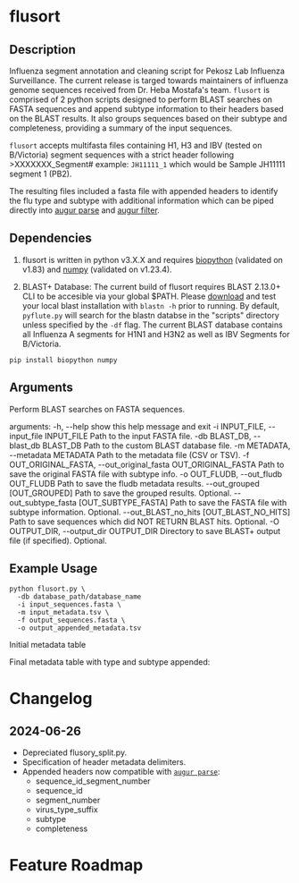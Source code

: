 # flusort

## Description

Influenza segment annotation and cleaning script for Pekosz Lab Influenza Surveillance. The current release is targed towards maintainers of influenza genome sequences received from Dr. Heba Mostafa's team. `flusort` is comprised of 2 python scripts designed to perform BLAST searches on FASTA sequences and append subtype information to their headers based on the BLAST results. It also groups sequences based on their subtype and completeness, providing a summary of the input sequences.

`flusort` accepts multifasta files containing H1, H3 and IBV (tested on B/Victoria) segment sequences with a strict header following >XXXXXXX_Segment# example: `JH11111_1` which would be Sample JH11111 segment 1 (PB2). 

The resulting files included a fasta file with appended headers to identify the flu type and subtype with additional information which can be piped directly into [augur parse](https://docs.nextstrain.org/projects/augur/en/stable/usage/cli/parse.html) and [augur filter](https://docs.nextstrain.org/projects/augur/en/stable/usage/cli/filter.html). 

## Dependencies

1. flusort is written in python v3.X.X and requires [biopython](https://biopython.org/wiki/Download) (validated on v1.83) and [numpy](https://pypi.org/project/numpy/) (validated on v1.23.4).

2. BLAST+ Database: The current build of flusort requires BLAST 2.13.0+ CLI to be accesible via your global $PATH. Please [download](https://ftp.ncbi.nlm.nih.gov/blast/executables/blast+/LATEST/) and test your local blast installation with `blastn -h` prior to running. By default, `pyflute.py` will search for the blastn databse in the "scripts" directory unless specified by the `-df` flag. The current BLAST database contains all Influenza A segments for H1N1 and H3N2 as well as IBV Segments for B/Victoria. 

```
pip install biopython numpy
```

## Arguments

Perform BLAST searches on FASTA sequences.

arguments:
  -h, --help            show this help message and exit
  -i INPUT_FILE, --input_file INPUT_FILE
                        Path to the input FASTA file.
  -db BLAST_DB, --blast_db BLAST_DB
                        Path to the custom BLAST database file.
  -m METADATA, --metadata METADATA
                        Path to the metadata file (CSV or TSV).
  -f OUT_ORIGINAL_FASTA, --out_original_fasta OUT_ORIGINAL_FASTA
                        Path to save the original FASTA file with subtype info.
  -o OUT_FLUDB, --out_fludb OUT_FLUDB
                        Path to save the fludb metadata results.
  --out_grouped [OUT_GROUPED]
                        Path to save the grouped results. Optional.
  --out_subtype_fasta [OUT_SUBTYPE_FASTA]
                        Path to save the FASTA file with subtype information. Optional.
  --out_BLAST_no_hits [OUT_BLAST_NO_HITS]
                        Path to save sequences which did NOT RETURN BLAST hits. Optional.
  -O OUTPUT_DIR, --output_dir OUTPUT_DIR
                        Directory to save BLAST+ output file (if specified). Optional.

## Example Usage

```
python flusort.py \
  -db database_path/database_name
  -i input_sequences.fasta \
  -m input_metadata.tsv \
  -f output_sequences.fasta \
  -o output_appended_metadata.tsv
```

Initial metadata table


Final metadata table with type and subtype appended: 




# Changelog 


## 2024-06-26

- Depreciated flusory_split.py.
- Specification of header metadata delimiters.
- Appended headers now compatible with [`augur parse`](): 
  - sequence_id_segment_number
  - sequence_id
  - segment_number
  - virus_type_suffix
  - subtype
  - completeness

# Feature Roadmap 


